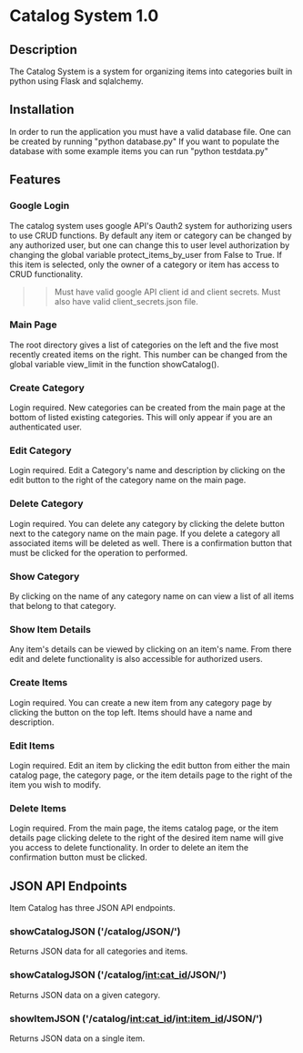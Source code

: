 Catalog System 1.0
===================

Description
---------------------

The Catalog System is a system for organizing items into categories built
in python using Flask and sqlalchemy.

Installation
----------------

In order to run the application you must have a valid database file.  One can
be created by running "python database.py"  If you want to populate the database
with some example items you can run "python testdata.py"

Features
------------------

### Google Login

The catalog system uses google API's Oauth2 system for authorizing users to use
CRUD functions.  By default any item or category can be changed by any authorized
user, but one can change this to user level authorization by changing the global
variable protect_items_by_user from False to True.  If this item is selected, only
the owner of a category or item has access to CRUD functionality.

>>Must have valid google API client id and client secrets. Must also have valid
>>client_secrets.json file.  

### Main Page

The root directory gives a list of categories on the left and the five most
recently created items on the right.  This number can be changed from the global
variable view_limit in the function showCatalog().

### Create Category

Login required.
New categories can be created from the main page at the bottom of listed existing
categories. This will only appear if you are an authenticated user.

### Edit Category

Login required.
Edit a Category's name and description by clicking on the edit button to the
right of the category name on the main page.

### Delete Category

Login required.
You can delete any category by clicking the delete button next to the category
name on the main page.  If you delete a category all associated items will be
deleted as well.  There is a confirmation button that must be clicked for the
operation to performed.

### Show Category

By clicking on the name of any category name on can view a list of all items
that belong to that category.

### Show Item Details

Any item's details can be viewed by clicking on an item's name. From there edit
and delete functionality is also accessible for authorized users.

### Create Items

Login required.
You can create a new item from any category page by clicking the button on the
top left.  Items should have a name and description.

### Edit Items

Login required.
Edit an item by clicking the edit button from either the main catalog page,
the category page, or the item details page to the right of the item you wish
to modify.

### Delete Items

Login required.
From the main page, the items catalog page, or the item details page clicking
delete to the right of the desired item name will give you access to delete
functionality.  In order to delete an item the confirmation button must be clicked.

JSON API Endpoints
----------------------

Item Catalog has three JSON API endpoints.

### showCatalogJSON ('/catalog/JSON/')

Returns JSON data for all categories and items.

### showCatalogJSON ('/catalog/<int:cat_id>/JSON/')

Returns JSON data on a given category.  

### showItemJSON ('/catalog/<int:cat_id>/<int:item_id>/JSON/')

Returns JSON data on a single item.
